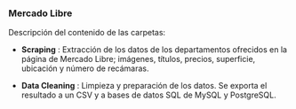 ### **Mercado Libre**

Descripción del contenido de las carpetas:

* **Scraping** : Extracción de los datos de los departamentos ofrecidos en la página de Mercado Libre; imágenes, títulos, precios, superficie, ubicación y número de recámaras.

* **Data Cleaning** : Limpieza y preparación de los datos. Se exporta el resultado a un CSV y a bases de datos SQL de MySQL y PostgreSQL.
